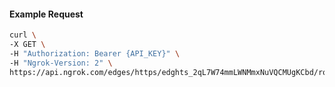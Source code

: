 <!-- Code generated for API Clients. DO NOT EDIT. -->

#### Example Request

```bash
curl \
-X GET \
-H "Authorization: Bearer {API_KEY}" \
-H "Ngrok-Version: 2" \
https://api.ngrok.com/edges/https/edghts_2qL7W74mmLWNMmxNuVQCMUgKCbd/routes/edghtsrt_2qL7W1CejrSJZQYf89WZ2hdCncU/request_headers
```

